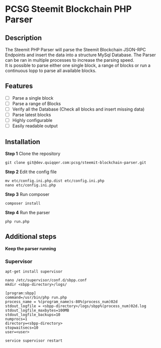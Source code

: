 # PCSG Steemit Blockchain PHP Parser

## Description

The Steemit PHP Parser will parse the Steemit Blockchain JSON-RPC Endpoints and insert the data into a structure MySql Database.
The Parser can be ran in multiple processes to increase the parsing speed.  
It is possible to parse either one single block, a range of blocks or run a continuous lopp to parse all available blocks.  

## Features
* [ ] Parse a single block
* [ ] Parse a range of Blocks
* [ ] Verify all the Database (Check all blocks and insert missing data)
* [ ] Parse latest blocks
* [ ] Highly configurable
* [ ] Easily readable output

## Installation

**Step 1** Clone the repository
```
git clone git@dev.quiqqer.com:pcsg/steemit-blockchain-parser.git
```

**Step 2** Edit the config file
```
mv etc/config.ini.php.dist etc/config.ini.php
nano etc/config.ini.php
```

**Step 3** Run composer
```
composer install
```

**Step 4** Run the parser
```
php run.php
```

## Additional steps

**Keep the parser running**

### Supervisor

```
apt-get install supervisor
```

```
nano /etc/supervisor/conf.d/sbpp.conf
mkdir <sbpp-directory>/logs/
```

```
[program:sbpp]
command=/usr/bin/php run.php
process_name = %(program_name)s-80%(process_num)02d
stdout_logfile = <sbpp-directory>/logs/sbpp%(process_num)02d.log
stdout_logfile_maxbytes=100MB
stdout_logfile_backups=10
numprocs=1
directory=<sbpp-directory>
stopwaitsecs=10
user=<user>
```

```
service supervisor restart
```


